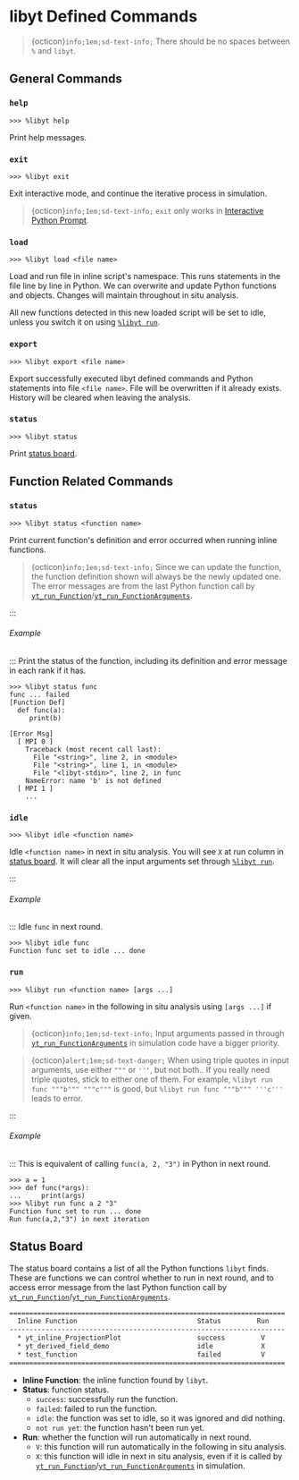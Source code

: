 # libyt Defined Commands

> {octicon}`info;1em;sd-text-info;` There should be no spaces between `%` and `libyt`.

## General Commands

### `help`
```
>>> %libyt help
```
Print help messages.

### `exit`
```
>>> %libyt exit
```
Exit interactive mode, and continue the iterative process in simulation. 

> {octicon}`info;1em;sd-text-info;` `exit` only works in [Interactive Python Prompt](./interactive-python-prompt.md#interactive-python-prompt).

### `load`
```
>>> %libyt load <file name>
```
Load and run file in inline script's namespace. This runs statements in the file line by line in Python. We can overwrite and update Python functions and objects. Changes will maintain throughout in situ analysis.

All new functions detected in this new loaded script will be set to idle, unless you switch it on using [`%libyt run`](#run).

### `export`
```
>>> %libyt export <file name>
```
Export successfully executed libyt defined commands and Python statements into file `<file name>`. File will be overwritten if it already exists. History will be cleared when leaving the analysis.

### `status`
```
>>> %libyt status
```
Print [status board](#status-board).

## Function Related Commands

### `status`
```
>>> %libyt status <function name>
```
Print current function's definition and error occurred when running inline functions.

> {octicon}`info;1em;sd-text-info;` Since we can update the function, the function definition shown will always be the newly updated one. The error messages are from the last Python function call by [`yt_run_Function`](../libyt-api/run-python-function.md#yt-run-function)/[`yt_run_FunctionArguments`](../libyt-api/run-python-function.md#yt-run-functionarguments).

:::
###### Example
:::
Print the status of the function, including its definition and error message in each rank if it has.
```
>>> %libyt status func
func ... failed
[Function Def]
  def func(a):
     print(b)
  
[Error Msg]
  [ MPI 0 ]
    Traceback (most recent call last):
      File "<string>", line 2, in <module>
      File "<string>", line 1, in <module>
      File "<libyt-stdin>", line 2, in func
    NameError: name 'b' is not defined
  [ MPI 1 ] 
    ...
```

### `idle`
```
>>> %libyt idle <function name>
```
Idle `<function name>` in next in situ analysis. You will see `X` at run column in [status board](#status-board). It will clear all the input arguments set through [`%libyt run`](#run).

:::
###### Example
:::
Idle `func` in next round.
```
>>> %libyt idle func
Function func set to idle ... done
```

### `run`
```
>>> %libyt run <function name> [args ...]
```
Run `<function name>` in the following in situ analysis using `[args ...]` if given.

> {octicon}`info;1em;sd-text-info;` Input arguments passed in through [`yt_run_FunctionArguments`](../libyt-api/run-python-function.md#yt-run-functionarguments) in simulation code have a bigger priority.

> {octicon}`alert;1em;sd-text-danger;` When using triple quotes in input arguments, use either `"""` or `'''`, but not both.. If you really need triple quotes, stick to either one of them. For example, `%libyt run func """b""" """c"""` is good, but `%libyt run func """b""" '''c'''` leads to error.

:::
###### Example
:::
This is equivalent of calling `func(a, 2, "3")` in Python in next round.
```
>>> a = 1
>>> def func(*args):
...     print(args)
>>> %libyt run func a 2 "3"
Function func set to run ... done
Run func(a,2,"3") in next iteration
```

## Status Board
The status board contains a list of all the Python functions `libyt` finds.
These are functions we can control whether to run in next round, and to access error message from the last Python function call by [`yt_run_Function`](../libyt-api/run-python-function.md#yt-run-function)/[`yt_run_FunctionArguments`](../libyt-api/run-python-function.md#yt-run-functionarguments).
```txt
=====================================================================
  Inline Function                              Status         Run
---------------------------------------------------------------------
  * yt_inline_ProjectionPlot                   success         V
  * yt_derived_field_demo                      idle            X
  * test_function                              failed          V
=====================================================================
```
- **Inline Function**: the inline function found by `libyt`.
- **Status**: function status.
  - `success`: successfully run the function.
  - `failed`: failed to run the function.
  - `idle`: the function was set to idle, so it was ignored and did nothing.
  - `not run yet`: the function hasn't been run yet.
- **Run**: whether the function will run automatically in next round.
  - `V`: this function will run automatically in the following in situ analysis.
  - `X`: this function will idle in next in situ analysis, even if it is called by [`yt_run_Function`](../libyt-api/run-python-function.md#yt-run-function)/[`yt_run_FunctionArguments`](../libyt-api/run-python-function.md#yt-run-functionarguments) in simulation.
